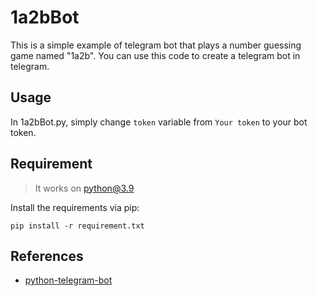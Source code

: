 # 1a2bBot
This is a simple example of telegram bot that plays a number guessing game named "1a2b". You can use this code to create a telegram bot in telegram.

## Usage
In 1a2bBot.py, simply change ``token`` variable from ``Your token`` to your bot token. 

## Requirement
> It works on python@3.9

Install the requirements via pip: 

``pip install -r requirement.txt``

## References
* [python-telegram-bot](https://github.com/python-telegram-bot/python-telegram-bot/ "Title")

